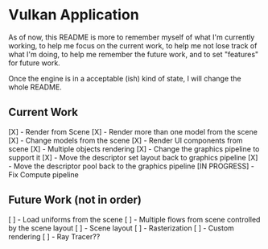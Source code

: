 # Vulkan Application

As of now, this README is more to remember myself of what I'm currently working, to help me focus on the current work, 
to help me not lose track of what I'm doing, to help me remember the future work, and to set "features" for future work.

Once the engine is in a acceptable (ish) kind of state, I will change the whole README.

## Current Work

[X] - Render from Scene
[X] - Render more than one model from the scene
[X] - Change models from the scene
[X] - Render UI components from scene
[X] - Multiple objects rendering
	[X] - Change the graphics pipeline to support it
	[X] - Move the descriptor set layout back to graphics pipeline
	[X] - Move the descriptor pool back to the graphics pipeline
[IN PROGRESS] - Fix Compute pipeline

## Future Work (not in order)

[ ] - Load uniforms from the scene
[ ] - Multiple flows from scene controlled by the scene layout
	[ ] - Scene layout
	[ ] - Rasterization
	[ ] - Custom rendering
[ ] - Ray Tracer??
